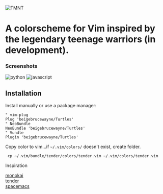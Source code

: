 ![TMNT](http://i.imgur.com/dQ24EoO.png)


# A colorscheme for Vim inspired by the legendary teenage warriors (in development).



### Screenshots
![python](http://i.imgur.com/bFCw1hs.png)
![javascript](http://i.imgur.com/xeu5egX.png)


## Installation

Install manually or use a package manager:

```viml
" vim-plug
Plug 'beigebrucewayne/Turtles'
" NeoBundle
NeoBundle 'beigebrucewayne/Turtles'
" Vundle
Plugin 'beigebrucewayne/Turtles'
```

Copy color to vim...if `~/.vim/colors/` doesn't exist, create folder.
```
 cp ~/.vim/bundle/tender/colors/tender.vim ~/.vim/colors/tender.vim
```


Inspiration

[monokai](https://github.com/crusoexia/vim-monokai)  
[tender](https://github.com/jacoborus/tender.vim/blob/master/README.md)  
[spacemacs](https://github.com/nashamri/spacemacs-theme)  

